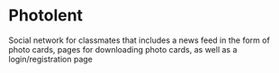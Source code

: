 # Photolent
Social network for classmates that includes a news feed in the form of photo cards, pages for downloading photo cards, as well as a login/registration page
